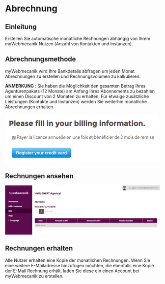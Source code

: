# Abrechnung

## Einleitung ##

Erstellen Sie automatische monatliche Rechnungen abhängig von Ihrem myWebmecanik Nutzen (Anzahl von Kontakten und Instanzen).


## Abrechnungsmethode ##

myWebmecanik wird Ihre Bankdetails abfragen um jeden Monat Abrechnungen zu erstellen und Rechnungsvolumen zu kalkulieren.


**ANMERKUNG** :
Sie haben die Möglichkeit den gesamten Betrag Ihres Agenturenpakets (12 Monate) am Anfang Ihres Abonnements zu bezahlen um einen Discount von 2 Monaten zu erhalten. Für etwaige zusätzliche Leistungen (Kontakte und Instanzen) werden Sie weiterhin monatliche Abrechnungen erhalten.

![image](assets/billing-mode.png)

## Rechnungen ansehen ##

![image](assets/bills.png)

## Rechnungen erhalten ##

Alle Nutzer erhalten eine Kopie der monatlichen Rechnungen. Wenn Sie eine weitere E-Mailadresse hinzufügen möchten, die ebenfalls eine Kopie der E-Mail Rechnung erhält, laden Sie diese ein einen Account bei myWebmecanik zu erstellen.
